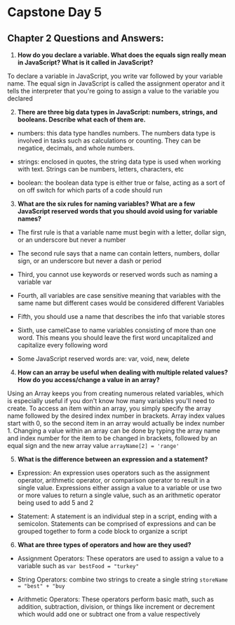 # Capstone Day 5

## Chapter 2 Questions and Answers:

1. **How do you declare a variable. What does the equals sign really mean in JavaScript? What is it called in JavaScript?**

To declare a variable in JavaScript, you write var followed by your variable name. The equal sign in JavaScript is called the assignment operator and it tells the interpreter that you're going to assign a value to the variable you declared

2. **There are three big data types in JavaScript: numbers, strings, and booleans. Describe what each of them are.**

- numbers: this data type handles numbers. The numbers data type is involved in tasks such as calculations or counting. They can be negatice, decimals, and whole numbers.

- strings: enclosed in quotes, the string data type is used when working with text. Strings can be numbers, letters, characters, etc

- boolean: the boolean data type is either true or false, acting as a sort of on off switch for which parts of a code should run

3. **What are the six rules for naming variables? What are a few JavaScript reserved words that you should avoid using for variable names?**

- The first rule is that a variable name must begin with a letter, dollar sign, or an underscore but never a number

- The second rule says that a name can contain letters, numbers, dollar sign, or an underscore but never a dash or period

- Third, you cannot use keywords or reserved words such as naming a variable var

- Fourth, all variables are case sensitive meaning that variables with the same name but different cases would be considered different Variables

- Fifth, you should use a name that describes the info that variable stores

- Sixth, use camelCase to name variables consisting of more than one word. This means you should leave the first word uncapitalized and capitalize every following word   

- Some JavaScript reserved words are: var, void, new, delete

4. **How can an array be useful when dealing with multiple related values? How do you access/change a value in an array?**

Using an Array keeps you from creating numerous related variables, which is especially useful if you don't know how many variables you'll need to create. To access an item within an array, you simply specify the array name followed by the desired index number in brackets. Array index values start with 0, so the second item in an array would actually be index number 1. Changing a value within an array can be done by typing the array name and index number for the item to be changed in brackets, followed by an equal sign and the new array value `arrayName[2] = 'range'`

5. **What is the difference between an expression and a statement?**

- Expression: An expression uses operators such as the assignment operator, arithmetic operator, or comparison operator to result in a single value. Expressions either assign a value to a variable or use two or more values to return a single value, such as an arithmetic operator being used to add 5 and 2

- Statement: A statement is an individual step in a script, ending with a semicolon. Statements can be comprised of expressions and can be grouped together to form a code block to organize a script

6. **What are three types of operators and how are they used?**

- Assignment Operators: These operators are used to assign a value to a variable such as `var bestFood = "turkey"`

- String Operators: combine two strings to create a single string `storeName = "best" + "buy`

- Arithmetic Operators: These operators perform basic math, such as addition, subtraction, division, or things like increment or decrement which would add one or subtract one from a value respectively 
